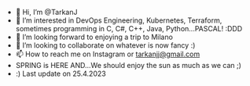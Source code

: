 - 👋 Hi, I’m @TarkanJ
- 👀 I’m interested in DevOps Engineering, Kubernetes, Terraform, sometimes programming in C, C#, C++, Java, Python...PASCAL! :DDD
- 🌱 I’m looking forward to enjoying a trip to Milano
- 💞️ I’m looking to collaborate on whatever is now fancy :)
- 📫 How to reach me on Instagram or tarkanjj@gmail.com
- SPRING is HERE AND...We should enjoy the sun as much as we can ;)
- :) Last update on 25.4.2023
<!--
TarkanJ/TarkanJ is a ✨ special ✨ repository because its `README.md` (this file) appears on your GitHub profile.
You can click the Preview link to take a look at your changes.
🎄 MERRY X-Mass & HAPPY NEW YEAR 2023 to Martinus & Jay (X-Mass tree for Chrismass :)
->
